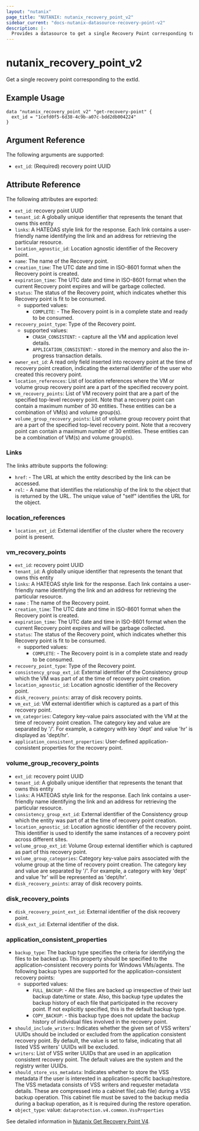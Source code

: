 ```yaml
---
layout: "nutanix"
page_title: "NUTANIX: nutanix_recovery_point_v2"
sidebar_current: "docs-nutanix-datasource-recovery-point-v2"
description: |-
  Provides a datasource to get a single Recovery Point corresponding to the extId.
---
```


# nutanix_recovery_point_v2

Get a single recovery point  corresponding to the extId.

## Example Usage

```hcl
data "nutanix_recovery_point_v2" "get-recovery-point" {
  ext_id = "1cefd0f5-6d38-4c9b-a07c-bdd2db004224"
}
```

## Argument Reference

The following arguments are supported:

* `ext_id`: (Required) recovery point UUID


## Attribute Reference

The following attributes are exported:

* `ext_id`: recovery point UUID
* `tenant_id`: A globally unique identifier that represents the tenant that owns this entity
* `links`: A HATEOAS style link for the response. Each link contains a user-friendly name identifying the link and an address for retrieving the particular resource.
* `location_agnostic_id`: Location agnostic identifier of the Recovery point.
* `name`: The name of the Recovery point.
* `creation_time`: The UTC date and time in ISO-8601 format when the Recovery point is created.
* `expiration_time`: The UTC date and time in ISO-8601 format when the current Recovery point expires and will be garbage collected.
* `status`: The status of the Recovery point, which indicates whether this Recovery point is fit to be consumed.
  * supported values:
      * `COMPLETE`: -  The Recovery point is in a complete state and ready to be consumed.
* `recovery_point_type`: Type of the Recovery point.
    * supported values:
      * `CRASH_CONSISTENT`: -  capture all the VM and application level details.
      * `APPLICATION_CONSISTENT`: -  stored in the memory and also the in-progress transaction details.
* `owner_ext_id`: A read only field inserted into recovery point at the time of recovery point creation, indicating the external identifier of the user who created this recovery point.
* `location_references`: List of location references where the VM or volume group recovery point are a part of the specified recovery point.
* `vm_recovery_points`: List of VM recovery point that are a part of the specified top-level recovery point. Note that a recovery point can contain a maximum number of 30 entities. These entities can be a combination of VM(s) and volume group(s).
* `volume_group_recovery_points`: List of volume group recovery point that are a part of the specified top-level recovery point. Note that a recovery point can contain a maximum number of 30 entities. These entities can be a combination of VM(s) and volume group(s).

### Links
The links attribute supports the following:

* `href`: - The URL at which the entity described by the link can be accessed.
* `rel`: - A name that identifies the relationship of the link to the object that is returned by the URL. The unique value of "self" identifies the URL for the object.


### location_references

* `location_ext_id`: External identifier of the cluster where the recovery point is present.

### vm_recovery_points
* `ext_id`: recovery point UUID
* `tenant_id`: A globally unique identifier that represents the tenant that owns this entity
* `links`: A HATEOAS style link for the response. Each link contains a user-friendly name identifying the link and an address for retrieving the particular resource.
* `name` : The name of the Recovery point.
* `creation_time`: The UTC date and time in ISO-8601 format when the Recovery point is created.
* `expiration_time`: The UTC date and time in ISO-8601 format when the current Recovery point expires and will be garbage collected.
* `status`: The status of the Recovery point, which indicates whether this Recovery point is fit to be consumed.
  * supported values:
      * `COMPLETE`: -  The Recovery point is in a complete state and ready to be consumed.
* `recovery_point_type`: Type of the Recovery point.
* `consistency_group_ext_id`: External identifier of the Consistency group which the VM was part of at the time of recovery point creation.
* `location_agnostic_id`: Location agnostic identifier of the Recovery point.
* `disk_recovery_points`: array of disk recovery points.
* `vm_ext_id`: VM external identifier which is captured as a part of this recovery point.
* `vm_categories`: Category key-value pairs associated with the VM at the time of recovery point creation. The category key and value are separated by '/'. For example, a category with key 'dept' and value 'hr' is displayed as 'dept/hr'.
* `application_consistent_properties`: User-defined application-consistent properties for the recovery point.

### volume_group_recovery_points
* `ext_id`: recovery point UUID
* `tenant_id`: A globally unique identifier that represents the tenant that owns this entity
* `links`: A HATEOAS style link for the response. Each link contains a user-friendly name identifying the link and an address for retrieving the particular resource.
* `consistency_group_ext_id`: External identifier of the Consistency group which the entity was part of at the time of recovery point creation.
* `location_agnostic_id`: Location agnostic identifier of the recovery point. This identifier is used to identify the same instances of a recovery point across different sites.
* `volume_group_ext_id`: Volume Group external identifier which is captured as part of this recovery point.
* `volume_group_categories`: Category key-value pairs associated with the volume group at the time of recovery point creation. The category key and value are separated by '/'. For example, a category with key 'dept' and value 'hr' will be represented as 'dept/hr'.
* `disk_recovery_points`: array of disk recovery points.


### disk_recovery_points
* `disk_recovery_point_ext_id`: External identifier of the disk recovery point.
* `disk_ext_id`: External identifier of the disk.


### application_consistent_properties
* `backup_type`: The backup type specifies the criteria for identifying the files to be backed up. This property should be specified to the application-consistent recovery points for Windows VMs/agents. The following backup types are supported for the application-consistent recovery points:
  * supported values:
    * `FULL_BACKUP`: -  All the files are backed up irrespective of their last backup date/time or state. Also, this backup type updates the backup history of each file that participated in the recovery point. If not explicitly specified, this is the default backup type.
    * `COPY_BACKUP`: -  this backup type does not update the backup history of individual files involved in the recovery point.
* `should_include_writers`: Indicates whether the given set of VSS writers' UUIDs should be included or excluded from the application consistent recovery point. By default, the value is set to false, indicating that all listed VSS writers' UUIDs will be excluded.
* `writers`: List of VSS writer UUIDs that are used in an application consistent recovery point. The default values are the system and the registry writer UUIDs.
* `should_store_vss_metadata`: Indicates whether to store the VSS metadata if the user is interested in application-specific backup/restore. The VSS metadata consists of VSS writers and requester metadata details. These are compressed into a cabinet file(.cab file) during a VSS backup operation. This cabinet file must be saved to the backup media during a backup operation, as it is required during the restore operation.
* `object_type`: value: `dataprotection.v4.common.VssProperties`


See detailed information in [Nutanix Get Recovery Point V4](https://developers.nutanix.com/api-reference?namespace=dataprotection&version=v4.0#tag/RecoveryPoints/operation/getRecoveryPointById).
